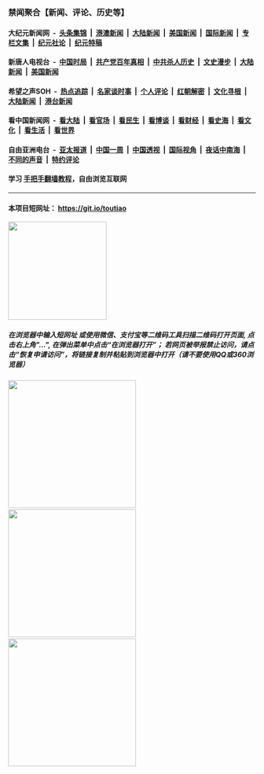 ### 禁闻聚合【新闻、评论、历史等】

#### 大纪元新闻网 &nbsp;-&nbsp; [头条集锦](indexes/E头条集锦.md?t=02170355) &nbsp;|&nbsp; [港澳新闻](indexes/E港澳新闻.md?t=02170355)  &nbsp;|&nbsp; [大陆新闻](indexes/E大陆新闻.md?t=02170355) &nbsp;|&nbsp; [美国新闻](indexes/E美国新闻.md?t=02170355) &nbsp;|&nbsp; [国际新闻](indexes/E国际新闻.md?t=02170355) &nbsp;|&nbsp; [专栏文集](indexes/E专栏文集.md?t=02170355) &nbsp;|&nbsp; [纪元社论](indexes/E纪元社论.md?t=02170355) &nbsp;|&nbsp; [纪元特稿](indexes/E纪元特稿.md?t=02170355) 

#### 新唐人电视台 &nbsp;-&nbsp; [中国时局](indexes/N中国时局.md?t=02170355) &nbsp;|&nbsp; [共产党百年真相](indexes/N共产党百年真相.md?t=02170355) &nbsp;|&nbsp; [中共杀人历史](indexes/N中共杀人历史.md?t=02170355) &nbsp;|&nbsp; [文史漫步](indexes/N文史漫步.md?t=02170355) &nbsp;|&nbsp; [大陆新闻](indexes/N大陆新闻.md?t=02170355) &nbsp;|&nbsp; [美国新闻](indexes/N美国新闻.md?t=02170355)

#### 希望之声SOH &nbsp;-&nbsp; [热点追踪](indexes/H热点追踪.md?t=02170355) &nbsp;|&nbsp; [名家谈时事](indexes/H名家谈时事.md?t=02170355) &nbsp;|&nbsp; [个人评论](indexes/H个人评论.md?t=02170355)  &nbsp;|&nbsp; [红朝解密](indexes/H红朝解密.md?t=02170355) &nbsp;|&nbsp; [文化寻根](indexes/H文化寻根.md?t=02170355) &nbsp;|&nbsp; [大陆新闻](indexes/H大陆新闻.md?t=02170355) &nbsp;|&nbsp; [港台新闻](indexes/H港台新闻.md?t=02170355)

#### 看中国新闻网 &nbsp;-&nbsp; [看大陆](indexes/S看大陆.md?t=02170355) &nbsp;|&nbsp; [看官场](indexes/S看官场.md?t=02170355) &nbsp;|&nbsp; [看民生](indexes/S看民生.md?t=02170355)  &nbsp;|&nbsp; [看博谈](indexes/S看博谈.md?t=02170355) &nbsp;|&nbsp; [看财经](indexes/S看财经.md?t=02170355) &nbsp;|&nbsp; [看史海](indexes/S看史海.md?t=02170355) &nbsp;|&nbsp; [看文化](indexes/S看文化.md?t=02170355) &nbsp;|&nbsp; [看生活](indexes/S看生活.md?t=02170355) &nbsp;|&nbsp; [看世界](indexes/S看世界.md?t=02170355)

#### 自由亚洲电台 &nbsp;-&nbsp; [亚太报道](indexes/R亚太报道.md?t=02170355) &nbsp;|&nbsp; [中国一周](indexes/R中国一周.md?t=02170355) &nbsp;|&nbsp; [中国透视](indexes/R中国透视.md?t=02170355)  &nbsp;|&nbsp; [国际视角](indexes/R国际视角.md?t=02170355) &nbsp;|&nbsp; [夜话中南海](indexes/R夜话中南海.md?t=02170355) &nbsp;|&nbsp; [不同的声音](indexes/R不同的声音.md?t=02170355) &nbsp;|&nbsp; [特约评论](indexes/R特约评论.md?t=02170355)

#### 学习 [手把手翻墙教程](https://github.com/gfw-breaker/guides/wiki)，自由浏览互联网

----

#### 本项目短网址： https://git.io/toutiao
<img src="https://raw.githubusercontent.com/gfw-breaker/banned-news/master/scripts/img/qr.png" width="200px"/>  

##### 在浏览器中输入短网址 或使用微信、支付宝等二维码工具扫描二维码打开页面, 点击右上角"...", 在弹出菜单中点击“在浏览器打开”； 若网页被举报禁止访问，请点击“恢复申请访问”，将链接复制并粘贴到浏览器中打开（请不要使用QQ或360浏览器）

<img src="https://raw.githubusercontent.com/gfw-breaker/banned-news/master/scripts/img/1.png" width="260px"/> &nbsp; <img src="https://raw.githubusercontent.com/gfw-breaker/banned-news/master/scripts/img/2.png" width="260px"/> &nbsp; <img src="https://raw.githubusercontent.com/gfw-breaker/banned-news/master/scripts/img/3.png" width="260px"/>
